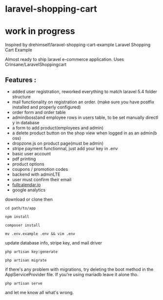 # laravel-shopping-cart
# work in progress
Inspired by drehimself/laravel-shopping-cart-example
Laravel Shopping Cart Example

Almost ready to ship laravel e-commerce application. Uses Crinsane/LaravelShoppingcart  

Features :
---
* added user registration, reworked everything to match laravel 5.4 folder structure
* mail functionality on registration an order. (make sure you have postfix installed and properly configured)
* order form and order table
* admin(boss)and employee rows in users table, to be set manually directly in database
* a form to add product(employees and admin)
* a delete product button on the shop view when logged in as an admin(boss)
* dropzone.js on product page(must be admin)
* stripe payment functionnal, just add your key in .env
* basic user account
* pdf printing
* product options
* coupons / promotion codes
* backend with adminLTE
* user must confirm their email
* [fullcalendar.io](https://fullcalendar.io)
* google analytics

download or clone then
```
cd path/to/app
```
```
npm install
```
```
composer install
```
```
mv .env.example .env && vim .env
```
update database info, stripe key, and mail driver
```
php artisan key:generate
```
```
php artisan migrate
```
if there's any problem with migrations, try deleting the boot method in the AppServiceProvider file.
If you're using mariadb leave it alone tho.
```
php artisan serve
```
and let me know all what's wrong.
